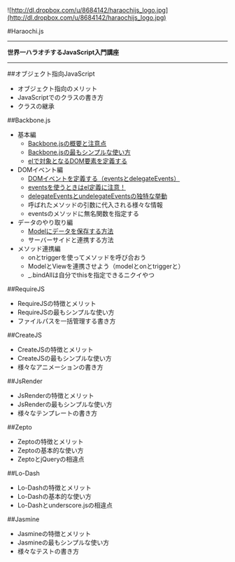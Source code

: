 ![http://dl.dropbox.com/u/8684142/haraochijs_logo.jpg](http://dl.dropbox.com/u/8684142/haraochijs_logo.jpg)

#Haraochi.js

------------------

**世界一ハラオチするJavaScript入門講座**

------------------

##オブジェクト指向JavaScript

* オブジェクト指向のメリット
* JavaScriptでのクラスの書き方
* クラスの継承

##Backbone.js

* 基本編
  * [Backbone.jsの概要と注意点](/honmaaax/Haraochi.js/blob/master/texts/Backbone.js/Backbone.jsの概要と注意点.md)
  * [Backbone.jsの最もシンプルな使い方](/honmaaax/Haraochi.js/blob/master/texts/Backbone.js/Backbone.jsの最もシンプルな使い方.md)
  * [elで対象となるDOM要素を定義する](/honmaaax/Haraochi.js/blob/master/texts/Backbone.js/elで対象となるDOM要素を定義する.md)
* DOMイベント編
  * [DOMイベントを定義する（eventsとdelegateEvents）](/honmaaax/Haraochi.js/blob/master/texts/Backbone.js/DOMイベントを定義する（eventsとdelegateEvents）.md)
  * [eventsを使うときはel定義に注意！](/honmaaax/Haraochi.js/blob/master/texts/Backbone.js/eventsを使うときはel定義に注意！.md)
  * [delegateEventsとundelegateEventsの独特な挙動](/honmaaax/Haraochi.js/blob/master/texts/Backbone.js/delegateEventsとundelegateEventsの独特な挙動.md)
  * 呼ばれたメソッドの引数に代入される様々な情報
  * eventsのメソッドに無名関数を指定する
* データのやり取り編
  * [Modelにデータを保存する方法](/honmaaax/Haraochi.js/blob/master/texts/Backbone.js/Modelにデータを保存する方法.md)
  * サーバーサイドと連携する方法
* メソッド連携編
  * onとtriggerを使ってメソッドを呼び合おう
  * ModelとViewを連携させよう（modelとonとtriggerと）
  * _.bindAllは自分でthisを指定できるニクイやつ

##RequireJS

* RequireJSの特徴とメリット
* RequireJSの最もシンプルな使い方
* ファイルパスを一括管理する書き方

##CreateJS

* CreateJSの特徴とメリット
* CreateJSの最もシンプルな使い方
* 様々なアニメーションの書き方

##JsRender

* JsRenderの特徴とメリット
* JsRenderの最もシンプルな使い方
* 様々なテンプレートの書き方

##Zepto

* Zeptoの特徴とメリット
* Zeptoの基本的な使い方
* ZeptoとjQueryの相違点

##Lo-Dash

* Lo-Dashの特徴とメリット
* Lo-Dashの基本的な使い方
* Lo-Dashとunderscore.jsの相違点

##Jasmine

* Jasmineの特徴とメリット
* Jasmineの最もシンプルな使い方
* 様々なテストの書き方